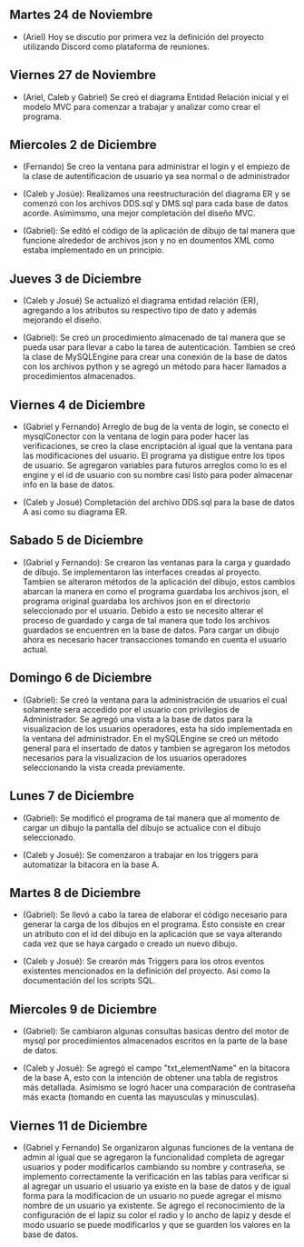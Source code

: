 
## Martes 24 de Noviembre

- (Ariel) Hoy se discutio por primera vez la definición del proyecto utilizando Discord como plataforma de reuniones.

## Viernes 27 de Noviembre

- (Ariel, Caleb y Gabriel) Se creó el diagrama Entidad Relación inicial y el modelo MVC para comenzar a trabajar y analizar como crear
el programa.

## Miercoles 2 de Diciembre  

- (Fernando) Se creo la ventana para administrar el login y el empiezo de la clase de autentificacion de usuario ya sea normal o de administrador  

- (Caleb y Josúe): Realizamos una reestructuración del diagrama ER y se comenzó con los archivos DDS.sql y DMS.sql para cada base de datos acorde. Asímimsmo, una mejor completación del diseño MVC.

- (Gabriel): Se editó el código de la  aplicación de dibujo de tal manera que funcione alrededor de archivos json y no en doumentos XML como estaba implementado en un principio. 

## Jueves 3 de Diciembre  

- (Caleb y Josué) Se actualizó el diagrama entidad relación (ER), agregando a los atributos su respectivo tipo de dato y además mejorando el diseño.

- (Gabriel): Se creó un procedimiento almacenado de tal manera que se pueda usar para llevar a cabo la tarea de autenticación. Tambien se creó la clase de MySQLEngine para crear una conexión de la base de datos con los archivos python y se agregó un método para hacer llamados a procedimientos almacenados.

## Viernes 4 de Diciembre  

- (Gabriel y Fernando) Arreglo de bug de la venta de login, se conecto el mysqlConector con la ventana de login para poder hacer las verificaciones, se creo la clase encriptación al igual que la ventana para las modificaciones del usuario. El programa ya distigue entre los tipos de usuario. Se agregaron variables para futuros arreglos como lo es el engine y el id de usuario con su nombre casi listo para poder almacenar info en la base de datos.

- (Caleb y Josué) Completación del archivo DDS.sql para la base de datos A asi como su diagrama ER.

## Sabado 5 de Diciembre

- (Gabriel y Fernando): Se crearon las ventanas para la carga y guardado de dibujo. Se implementaron las interfaces creadas al proyecto. Tambien se alteraron métodos de la aplicación del dibujo, estos cambios abarcan la manera en como el programa guardaba los archivos json, el programa original guardaba los archivos json en el directorio seleccionado por el usuario. Debido a esto se necesito alterar el proceso de guardado y carga de tal manera que todo los archivos guardados se encuentren en la base de datos. Para cargar un dibujo ahora es necesario hacer transacciones tomando en cuenta el usuario actual. 

## Domingo 6 de Diciembre

- (Gabriel): Se creó la ventana para la administración de usuarios el cual solamente sera accedido por el usuario con privilegios de Administrador. Se agregó una vista a la base de datos para la visualizacion de los usuarios operadores, esta ha sido implementada en la ventana del administrador. En el mySQLEngine se creó un método general para el insertado de datos y tambien se agregaron los metodos necesarios para la visualizacion de los usuarios operadores seleccionando la vista creada previamente.

## Lunes 7 de Diciembre

- (Gabriel): Se modificó el programa de tal manera que al momento de cargar un dibujo la pantalla del dibujo se actualice con el dibujo seleccionado.

- (Caleb y Josué): Se comenzaron a trabajar en los triggers para automatizar la bitacora en la base A.

## Martes 8 de Diciembre

- (Gabriel): Se llevó a cabo la tarea de elaborar el código necesario para generar la carga de los dibujos en el programa. Esto consiste en crear un atributo con el id del dibujo en la aplicación que se vaya alterando cada vez que se haya cargado o creado un nuevo dibujo.

- (Caleb y Josué): Se crearón más Triggers para los otros eventos existentes mencionados en la definición del proyecto. Asi como la documentación del los scripts SQL.

## Miercoles 9 de Diciembre

- (Gabriel): Se cambiaron algunas consultas basicas dentro del motor de mysql por procedimientos almacenados escritos en la parte de la base de datos.

- (Caleb y Josué): Se agregó el campo "txt_elementName" en la bitacora de la base A, esto con la intención de obtener una tabla de registros más detallada. Asímismo se logró hacer una comparación de contraseña más exacta (tomando en cuenta las mayusculas y minusculas).

## Viernes 11 de Diciembre

- (Gabriel y Fernando) Se organizaron algunas funciones de la ventana de admin al igual que se agregaron la funcionalidad completa de agregar usuarios y poder modificarlos cambiando su nombre y contraseña, se implemento correctamente la verificación en las tablas para verificar si al agregar un usuario el usuario ya existe en la base de datos y de igual forma para la modificacion de un usuario no puede agregar el mismo nombre de un usuario ya existente. Se agrego el reconocimiento de la configuración de el lapiz su color el radio y lo ancho de lapiz y desde el modo usuario se puede modificarlos y que se guarden los valores en la base de datos.
